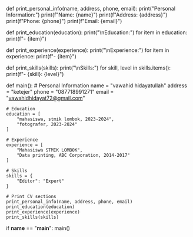 
def print_personal_info(name, address, phone, email):
    print("Personal Information:")
    print(f"Name: {name}")
    print(f"Address: {address}")
    print(f"Phone: {phone}")
    print(f"Email: {email}")

def print_education(education):
    print("\nEducation:")
    for item in education:
        print(f"- {item}")

def print_experience(experience):
    print("\nExperience:")
    for item in experience:
        print(f"- {item}")

def print_skills(skills):
    print("\nSkills:")
    for skill, level in skills.items():
        print(f"- {skill}: {level}")

def main():
    # Personal Information
    name = "vawahid hidayatullah"
    address = "ketejer"
    phone = "087718991271"
    email = "vawahidhidayat72@gmail.com"

    # Education
    education = [
        "mahasiswa, stmik lombok, 2023-2024",
        "fotografer, 2023-2024"
    ]

    # Experience
    experience = [
        "Mahasiswa STMIK LOMBOK",
        "Data printing, ABC Corporation, 2014-2017"
    ]

    # Skills
    skills = {
        "Editor": "Expert"
    }

    # Print CV sections
    print_personal_info(name, address, phone, email)
    print_education(education)
    print_experience(experience)
    print_skills(skills)

if __name__ == "__main__":
    main()
